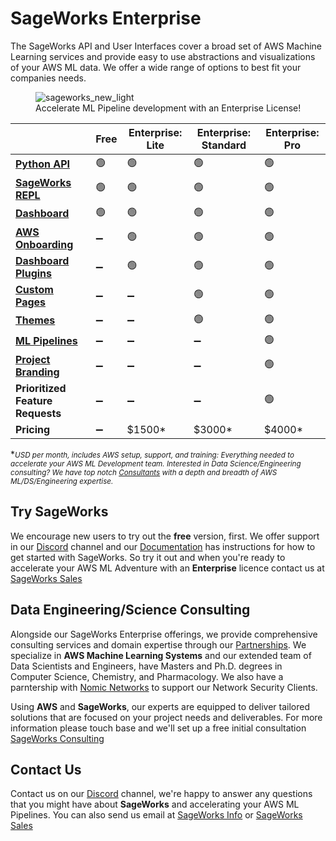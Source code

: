 # SageWorks Enterprise


The SageWorks API and User Interfaces cover a broad set of AWS Machine Learning services and provide easy to use abstractions and visualizations of your AWS ML data. We offer a wide range of options to best fit your companies needs.


<figure style="width: 550px;">
<img alt="sageworks_new_light" src="https://github.com/SuperCowPowers/sageworks/assets/4806709/5f8b32a2-ed72-45f2-bd96-91b7bbbccff4">
<figcaption>Accelerate ML Pipeline development with an Enterprise License!</figcaption>
</figure>


|   | Free           | Enterprise: Lite  | Enterprise: Standard | Enterprise: Pro  |
|---|----------------|-------------|-----------------|------------------|
| **<a href="https://supercowpowers.github.io/sageworks/api_classes/overview/" target="_blank">Python API</a>** | 🟢  | 🟢  | 🟢  | 🟢 |
| **<a href="https://supercowpowers.github.io/sageworks/repl/" target="_blank">SageWorks REPL</a>** | 🟢  | 🟢  | 🟢 | 🟢 |
| **<a href="https://supercowpowers.github.io/sageworks/" target="_blank">Dashboard</a>** | 🟢  | 🟢  | 🟢 | 🟢 |
| **<a href="https://supercowpowers.github.io/sageworks/aws_setup/core_stack/" target="_blank">AWS Onboarding</a>**      | ➖ | 🟢  | 🟢  | 🟢 |
| **<a href="https://supercowpowers.github.io/sageworks/plugins/" target="_blank">Dashboard Plugins</a>** | ➖  | 🟢  | 🟢  | 🟢 |
| **<a href="https://supercowpowers.github.io/sageworks/plugins/" target="_blank">Custom Pages</a>**        | ➖  | ➖  | 🟢  | 🟢 |
| **<a href="https://supercowpowers.github.io/sageworks/enterprise/themes/" target="_blank">Themes</a>**              | ➖  | ➖  | 🟢  | 🟢 |
| **<a href="https://supercowpowers.github.io/sageworks/api_classes/pipelines/" target="_blank">ML Pipelines</a>**        | ➖  | ➖  | ➖   | 🟢 |
| **<a href="https://supercowpowers.github.io/sageworks/enterprise/project_branding/" target="_blank">Project Branding</a>** | ➖  | ➖  | ➖  | 🟢 |
| **Prioritized Feature Requests** | ➖| ➖| ➖ |🟢|
| **Pricing**            | ➖ | $1500*| $3000* | $4000* |

\*<small>*USD per month, includes AWS setup, support, and training: Everything needed to accelerate your AWS ML Development team. Interested in Data Science/Engineering consulting? We have top notch [Consultants](https://supercowpowers.github.io/sageworks/enterprise/#data-engineeringscience-consulting) with a depth and breadth of AWS ML/DS/Engineering expertise.*</small>

## Try SageWorks
We encourage new users to try out the **free** version, first. We offer support in our [Discord](https://discord.gg/8jY2yBZX) channel and our [Documentation](https://supercowpowers.github.io/sageworks/) has instructions for how to get started with SageWorks. So try it out and when you're ready to accelerate your AWS ML Adventure with an **Enterprise** licence contact us at [SageWorks Sales](mailto:sales@supercowpowers.com)


## Data Engineering/Science Consulting

Alongside our SageWorks Enterprise offerings, we provide comprehensive consulting services and domain expertise through our [Partnerships](https://www.supercowpowers.com/home#h.qau620rju99x). We specialize in **AWS Machine Learning Systems** and our extended team of Data Scientists and Engineers, have Masters and Ph.D. degrees in Computer Science, Chemistry, and Pharmacology. We also have a parntership with [Nomic Networks](https://nomicnetworks.com) to support our Network Security Clients.

Using **AWS** and **SageWorks**, our experts are equipped to deliver tailored solutions that are focused on your project needs and deliverables. For more information please touch base and we'll set up a free initial consultation [SageWorks Consulting](mailto:consulting@supercowpowers.com)

## Contact Us
Contact us on our [Discord](https://discord.gg/8jY2yBZX) channel, we're happy to answer any questions that you might have about **SageWorks** and accelerating your AWS ML Pipelines. You can also send us email at [SageWorks Info](mailto:sageworks@supercowpowers.com) or  [SageWorks Sales](mailto:sales@supercowpowers.com)
